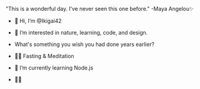"This is a wonderful day. I've never seen this one before." -Maya Angelou✨
- 👋 Hi, I’m @Ikigai42

- 👀 I’m interested in nature, learning, code, and design. 

- What's something you wish you had done years earlier?
- 🧘‍♂️ Fasting & Meditation

- 🌱 I’m currently learning Node.js

- 🖖😎

<!---
Ikigai42/Ikigai42 is a ✨ special ✨ repository because its `README.md` (this file) appears on your GitHub profile.
You can click the Preview link to take a look at your changes.
--->
